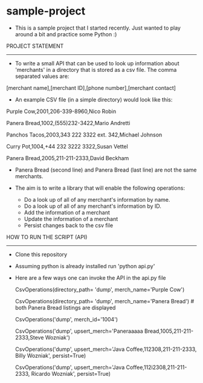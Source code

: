 sample-project
==============

* This is a sample project that I started recently. Just wanted to play around a bit and practice some Python :)


PROJECT STATEMENT
__________________


* To write a small API that can be used to look up information about 'merchants' in a directory that is stored as a
  csv file. The comma separated values are:

[merchant name],[merchant ID],[phone number],[merchant contact]

* An example CSV file (in a simple directory) would look like this:

Purple Cow,2001,206-339-8960,Nico Robin

Panera Bread,1002,(555)232-3422,Mario Andretti

Panchos Tacos,2003,343 222 3322 ext. 342,Michael Johnson

Curry Pot,1004,+44 232 3222 3322,Susan Vettel

Panera Bread,2005,211-211-2333,David Beckham


* Panera Bread (second line) and Panera Bread (last line) are not the same merchants.

* The aim is to write a library that will enable the following operations:
  * Do a look up of all of any merchant's information by name.
  * Do a look up of all of any merchant's information by ID.
  * Add the information of a merchant
  * Update the information of a merchant
  * Persist changes back to the csv file



HOW TO RUN THE SCRIPT (API)
____________________________

* Clone this repository
* Assuming python is already installed run 'python api.py'
* Here are a few ways one can invoke the API in the api.py file

    CsvOperations(directory_path= 'dump', merch_name='Purple Cow')

    CsvOperations(directory_path= 'dump', merch_name='Panera Bread') # both Panera Bread listings are displayed

    CsvOperations('dump', merch_id='1004')

    CsvOperations('dump', upsert_merch='Paneraaaaa Bread,1005,211-211-2333,Steve Wozniak')

    CsvOperations('dump', upsert_merch='Java Coffee,112308,211-211-2333, Billy Wozniak', persist=True)

    CsvOperations('dump', upsert_merch='Java Coffee,112i2308,211-211-2333, Ricardo Wozniak', persist=True)

